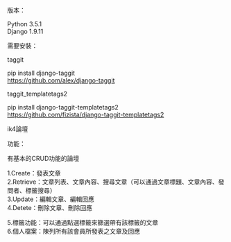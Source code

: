 版本：<p>
Python 3.5.1<br/>
Django 1.9.11<p>

需要安裝：<p>

taggit<p>
pip install django-taggit<br/>
https://github.com/alex/django-taggit<p>
taggit_templatetags2<p>
pip install django-taggit-templatetags2<br/>
https://github.com/fizista/django-taggit-templatetags2<p>
<p>
ik4論壇<p>
<p>
功能：<p>
<p>
有基本的CRUD功能的論壇<p>
1.Create：發表文章<br/>
2.Retrieve：文章列表、文章內容、搜尋文章（可以通過文章標題、文章內容、發問者、標籤搜尋）<br/>
3.Update：編輯文章、編輯回應<br/>
4.Detete：刪除文章、刪除回應<br/>
<p>
5.標籤功能：可以通過點選標籤來篩選帶有該標籤的文章<br/>
6.個人檔案：陳列所有該會員所發表之文章及回應<br/>